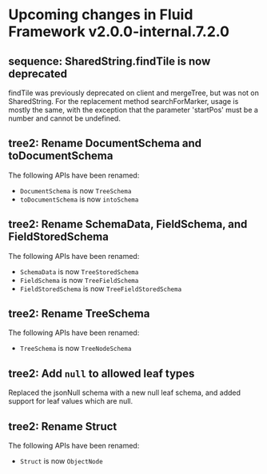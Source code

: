 <!-- THIS IS AN AUTOGENERATED FILE. DO NOT EDIT THIS FILE DIRECTLY. -->

# Upcoming changes in Fluid Framework v2.0.0-internal.7.2.0

## sequence: SharedString.findTile is now deprecated

findTile was previously deprecated on client and mergeTree, but was not on SharedString. For the replacement method searchForMarker, usage is mostly the same, with the exception that the parameter 'startPos' must be a number and cannot be undefined.

## tree2: Rename DocumentSchema and toDocumentSchema

The following APIs have been renamed:

-   `DocumentSchema` is now `TreeSchema`
-   `toDocumentSchema` is now `intoSchema`

## tree2: Rename SchemaData, FieldSchema, and FieldStoredSchema

The following APIs have been renamed:

-   `SchemaData` is now `TreeStoredSchema`
-   `FieldSchema` is now `TreeFieldSchema`
-   `FieldStoredSchema` is now `TreeFieldStoredSchema`

## tree2: Rename TreeSchema

The following APIs have been renamed:

-   `TreeSchema` is now `TreeNodeSchema`

## tree2: Add `null` to allowed leaf types

Replaced the jsonNull schema with a new null leaf schema, and added support for leaf values which are null.

## tree2: Rename Struct

The following APIs have been renamed:

-   `Struct` is now `ObjectNode`
